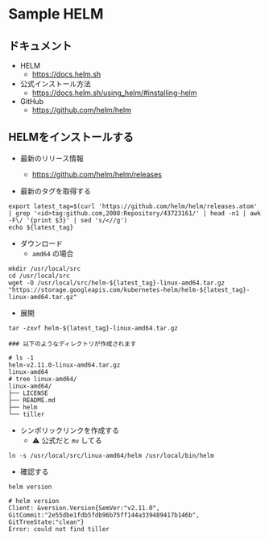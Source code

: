 # Sample HELM

## ドキュメント

+ HELM
    + https://docs.helm.sh
+ 公式インストール方法
    + https://docs.helm.sh/using_helm/#installing-helm
+ GitHub
    + https://github.com/helm/helm


## HELMをインストールする

+ 最新のリリース情報
    + https://github.com/helm/helm/releases

+ 最新のタグを取得する

```
export latest_tag=$(curl 'https://github.com/helm/helm/releases.atom' | grep '<id>tag:github.com,2008:Repository/43723161/' | head -n1 | awk -F\/ '{print $3}' | sed 's/<//g')
echo ${latest_tag}
```

+ ダウンロード
    + `amd64` の場合

```
mkdir /usr/local/src
cd /usr/local/src
wget -O /usr/local/src/helm-${latest_tag}-linux-amd64.tar.gz "https://storage.googleapis.com/kubernetes-helm/helm-${latest_tag}-linux-amd64.tar.gz"
```

+ 展開

```
tar -zxvf helm-${latest_tag}-linux-amd64.tar.gz
```
```
### 以下のようなディレクトリが作成されます

# ls -1
helm-v2.11.0-linux-amd64.tar.gz
linux-amd64
# tree linux-amd64/
linux-amd64/
├── LICENSE
├── README.md
├── helm
└── tiller
```

+ シンボリックリンクを作成する
    + :warning: 公式だと `mv` してる

```
ln -s /usr/local/src/linux-amd64/helm /usr/local/bin/helm
```

+ 確認する

```
helm version
```
```
# helm version
Client: &version.Version{SemVer:"v2.11.0", GitCommit:"2e55dbe1fdb5fdb96b75ff144a339489417b146b", GitTreeState:"clean"}
Error: could not find tiller
```

